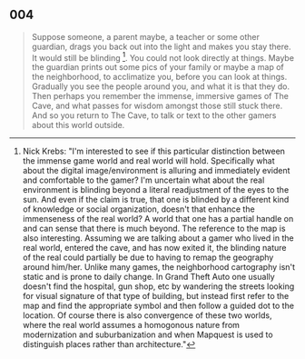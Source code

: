 ## 004
>Suppose someone, a parent maybe, a teacher or some other guardian, drags you back out into the light and makes you stay there. It would still be blinding [^1]. You could not look directly at things. Maybe the guardian prints out some pics of your family or maybe a map of the neighborhood, to acclimatize you, before you can look at things. Gradually you see the people around you, and what it is that they do. Then perhaps you remember the immense, immersive games of The Cave, and what passes for wisdom amongst those still stuck there. And so you return to The Cave, to talk or text to the other gamers about this world outside.


[^1]: Nick Krebs: "I'm interested to see if this particular distinction between the immense game world and real world will hold. Specifically what about the digital image/environment is alluring and immediately evident and comfortable to the gamer? I'm uncertain what about the real environment is blinding beyond a literal readjustment of the eyes to the sun. And even if the claim is true, that one is blinded by a different kind of knowledge or social organization, doesn't that enhance the immenseness of the real world? A world that one has a partial handle on and can sense that there is much beyond. The reference to the map is also interesting. Assuming we are talking about a gamer who lived in the real world, entered the cave, and has now exited it, the blinding nature of the real could partially be due to having to remap the geography around him/her. Unlike many games, the neighborhood cartography isn't static and is prone to daily change. In Grand Theft Auto one usually doesn't find the hospital, gun shop, etc by wandering the streets looking for visual signature of that type of building, but instead first refer to the map and find the appropriate symbol and then follow a guided dot to the location. Of course there is also convergence of these two worlds, where the real world assumes a homogonous nature from modernization and suburbanization and when Mapquest is used to distinguish places rather than architecture."
